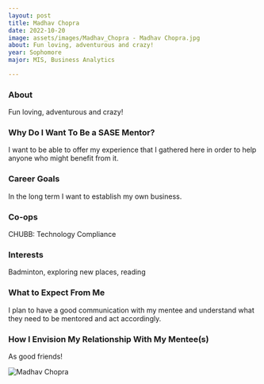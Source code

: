 ```yaml
---
layout: post
title: Madhav Chopra  
date: 2022-10-20
image: assets/images/Madhav_Chopra - Madhav Chopra.jpg
about: Fun loving, adventurous and crazy!
year: Sophomore
major: MIS, Business Analytics

---
```


### About

Fun loving, adventurous and crazy!

### Why Do I Want To Be a SASE Mentor?

I want to be able to offer my experience that I gathered here in order to help anyone who might benefit from it. 

### Career Goals

In the long term I want to establish my own business. 

### Co-ops

CHUBB: Technology Compliance

### Interests

Badminton, exploring new places, reading 

### What to Expect From Me

I plan to have a good communication with my mentee and understand what they need to be mentored and act accordingly. 

### How I Envision My Relationship With My Mentee(s) 

As good friends!

<div class="text-center my-5">
    <img src="https://sase-drexel.github.io/mentorship-2021/assets/images/Madhav_Chopra - Madhav Chopra.jpg" alt="Madhav Chopra " class="rounded post-img" />
</div>
